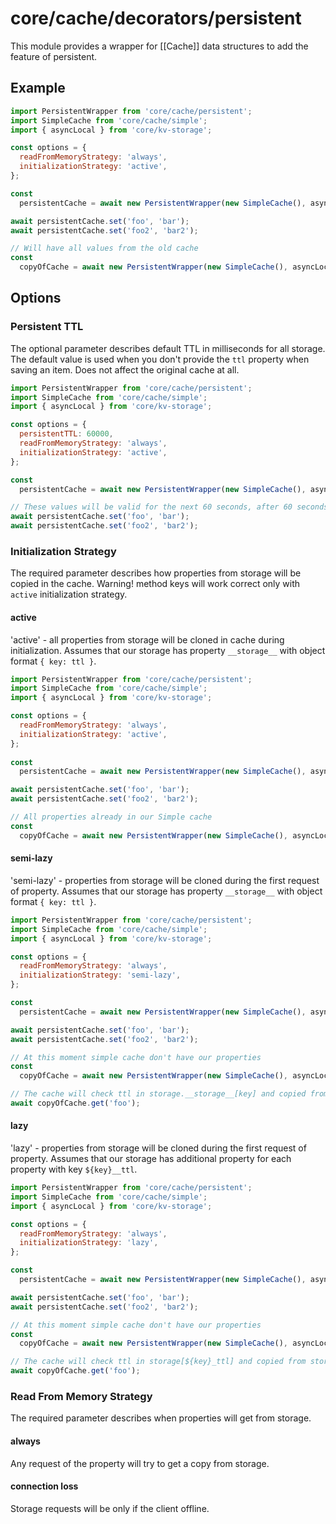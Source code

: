 # core/cache/decorators/persistent

This module provides a wrapper for [[Cache]] data structures to add the feature of persistent.

## Example

```js
import PersistentWrapper from 'core/cache/persistent';
import SimpleCache from 'core/cache/simple';
import { asyncLocal } from 'core/kv-storage';

const options = {
  readFromMemoryStrategy: 'always',
  initializationStrategy: 'active',
};

const
  persistentCache = await new PersistentWrapper(new SimpleCache(), asyncLocal, options).getInstance();

await persistentCache.set('foo', 'bar');
await persistentCache.set('foo2', 'bar2');

// Will have all values from the old cache
const 
  copyOfCache = await new PersistentWrapper(new SimpleCache(), asyncLocal, options).getInstance();
```

## Options

### Persistent TTL

The optional parameter describes default TTL in milliseconds for all storage.
The default value is used when you don't provide the `ttl` property when saving an item.
Does not affect the original cache at all.

```js
import PersistentWrapper from 'core/cache/persistent';
import SimpleCache from 'core/cache/simple';
import { asyncLocal } from 'core/kv-storage';

const options = {
  persistentTTL: 60000,
  readFromMemoryStrategy: 'always',
  initializationStrategy: 'active',
};

const
  persistentCache = await new PersistentWrapper(new SimpleCache(), asyncLocal, options).getInstance();

// These values will be valid for the next 60 seconds, after 60 seconds they will be deleted at the first request
await persistentCache.set('foo', 'bar');
await persistentCache.set('foo2', 'bar2');
```

### Initialization Strategy

The required parameter describes how properties from storage will be copied in the cache.
Warning! method keys will work correct only with `active` initialization strategy.

#### active

'active' - all properties from storage will be cloned in cache during initialization.
Assumes that our storage has property `__storage__` with object format `{ key: ttl }`.

```js
import PersistentWrapper from 'core/cache/persistent';
import SimpleCache from 'core/cache/simple';
import { asyncLocal } from 'core/kv-storage';

const options = {
  readFromMemoryStrategy: 'always',
  initializationStrategy: 'active',
};
  
const
  persistentCache = await new PersistentWrapper(new SimpleCache(), asyncLocal, options).getInstance();

await persistentCache.set('foo', 'bar');
await persistentCache.set('foo2', 'bar2');

// All properties already in our Simple cache
const 
  copyOfCache = await new PersistentWrapper(new SimpleCache(), asyncLocal, options).getInstance();
```

#### semi-lazy

'semi-lazy' - properties from storage will be cloned during the first request of property.
Assumes that our storage has property `__storage__` with object format `{ key: ttl }`.

```js
import PersistentWrapper from 'core/cache/persistent';
import SimpleCache from 'core/cache/simple';
import { asyncLocal } from 'core/kv-storage';

const options = {
  readFromMemoryStrategy: 'always',
  initializationStrategy: 'semi-lazy',
};

const
  persistentCache = await new PersistentWrapper(new SimpleCache(), asyncLocal, options).getInstance();

await persistentCache.set('foo', 'bar');
await persistentCache.set('foo2', 'bar2');

// At this moment simple cache don't have our properties
const 
  copyOfCache = await new PersistentWrapper(new SimpleCache(), asyncLocal, options).getInstance();

// The cache will check ttl in storage.__storage__[key] and copied from storage to our cache
await copyOfCache.get('foo');
```

#### lazy

'lazy' - properties from storage will be cloned during the first request of property.
Assumes that our storage has additional property for each property with key `${key}__ttl`.

```js
import PersistentWrapper from 'core/cache/persistent';
import SimpleCache from 'core/cache/simple';
import { asyncLocal } from 'core/kv-storage';

const options = {
  readFromMemoryStrategy: 'always',
  initializationStrategy: 'lazy',
};

const
  persistentCache = await new PersistentWrapper(new SimpleCache(), asyncLocal, options).getInstance();;

await persistentCache.set('foo', 'bar');
await persistentCache.set('foo2', 'bar2');

// At this moment simple cache don't have our properties
const 
  copyOfCache = await new PersistentWrapper(new SimpleCache(), asyncLocal, options).getInstance();

// The cache will check ttl in storage[${key}_ttl] and copied from storage to our cache
await copyOfCache.get('foo');
```

### Read From Memory Strategy

The required parameter describes when properties will get from storage.

#### always

Any request of the property will try to get a copy from storage.

#### connection loss

Storage requests will be only if the client offline.